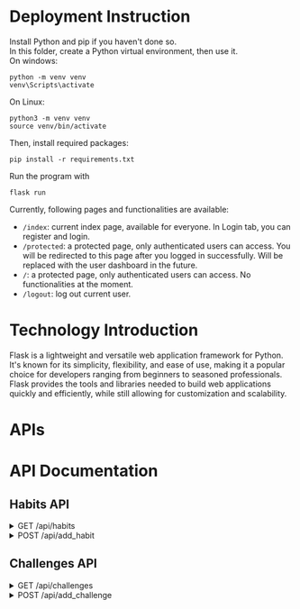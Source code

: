 # Deployment Instruction
Install Python and pip if you haven't done so.  
In this folder, create a Python virtual environment, then use it.  
On windows:
```console
python -m venv venv
venv\Scripts\activate
```

On Linux:
```console
python3 -m venv venv
source venv/bin/activate
```

Then, install required packages:
```console
pip install -r requirements.txt
```

Run the program with
```console
flask run
```
Currently, following pages and functionalities are available:
* `/index`: current index page, available for everyone. In Login tab, you can register and login.
* `/protected`: a protected page, only authenticated users can access. You will be redirected to this page after you logged in successfully. Will be replaced with the user dashboard in the future.
* `/`: a protected page, only authenticated users can access. No functionalities at the moment.
* `/logout`: log out current user.

# Technology Introduction
Flask is a lightweight and versatile web application framework for Python. It's known for its simplicity, flexibility, and ease of use, making it a popular choice for developers ranging from beginners to seasoned professionals. Flask provides the tools and libraries needed to build web applications quickly and efficiently, while still allowing for customization and scalability.

# APIs
# API Documentation

## **Habits API**

<details>
  <summary>GET /api/habits</summary>

### Retrieve all habits of the current user

**Endpoint:** `/api/habits`

**Method:** `GET`

**Authentication:** Required

**Response:**
- **200 OK**

```json
[
    {
        "user_id": "string",
        "habit_name": "string",
        "description": "string",
        "target_date": "string"
    },
    ...
]
```

**Description:** This endpoint retrieves all habits associated with the currently authenticated user.
</details>

<details>
  <summary>POST /api/add_habit</summary>

### Add a new habit for the current user

**Endpoint:** `/api/add_habit`

**Method:** `POST`

**Authentication:** Required

**Request Body:** (Form data)
- `habit_name`: string, required
- `description`: string, not required
- `target_date`: string, required (date format)


**Description:** This endpoint allows the currently authenticated user to add a new habit by submitting a form.
</details>

## **Challenges API**

<details>
  <summary>GET /api/challenges</summary>

### Retrieve all challenges: public and user's private ones

**Endpoint:** `/api/challenges`

**Method:** `GET`

**Authentication:** Required

**Response:**
- **200 OK**

```json
[
    {
        "id": "integer",
        "name": "string",
        "content": "string",
        "public": "boolean",
        "modifiable": "boolean"
    },
    ...
]
```

**Description:** This endpoint retrieves all challenges, including public ones and private ones created by the currently authenticated user.
</details>

<details>
  <summary>POST /api/add_challenge</summary>

### Add a new challenge

**Endpoint:** `/api/add_challenge`

**Method:** `POST`

**Authentication:** Required

**Request Body:** (Form data)
- `challenge_name`: string, required
- `content`: string, required
- `public`: boolean, required


**Description:** This endpoint allows the currently authenticated user to add a new challenge by submitting a form.
</details>